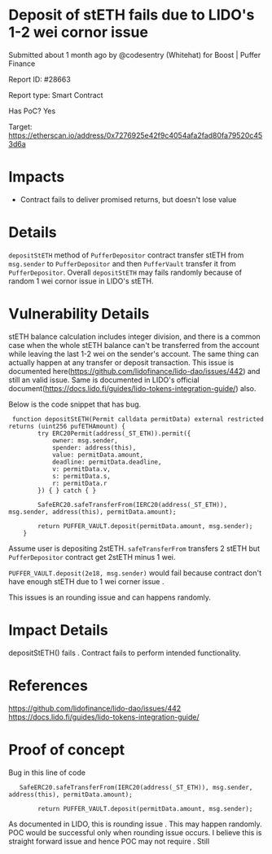 # Deposit of stETH fails due to LIDO's 1-2 wei cornor issue

Submitted about 1 month ago by @codesentry (Whitehat) for Boost | Puffer Finance

Report ID: #28663

Report type: Smart Contract

Has PoC? Yes

Target: https://etherscan.io/address/0x7276925e42f9c4054afa2fad80fa79520c453d6a

# Impacts
- Contract fails to deliver promised returns, but doesn't lose value

# Details

`depositStETH` method of `PufferDepositor` contract transfer stETH from `msg.sender` to `PufferDepositor` and then `PufferVault` transfer it from `PufferDepositor`. Overall `depositStETH` may fails randomly because of random 1 wei cornor issue in LIDO's stETH.

# Vulnerability Details
stETH balance calculation includes integer division, and there is a common case when the whole stETH balance can't be transferred from the account while leaving the last 1-2 wei on the sender's account. The same thing can actually happen at any transfer or deposit transaction. This issue is documented here(https://github.com/lidofinance/lido-dao/issues/442) and still an valid issue. Same is documented in LIDO's official document(https://docs.lido.fi/guides/lido-tokens-integration-guide/) also.

Below is the code snippet that has bug.

```
 function depositStETH(Permit calldata permitData) external restricted returns (uint256 pufETHAmount) {
        try ERC20Permit(address(_ST_ETH)).permit({
            owner: msg.sender,
            spender: address(this),
            value: permitData.amount,
            deadline: permitData.deadline,
            v: permitData.v,
            s: permitData.s,
            r: permitData.r
        }) { } catch { }

        SafeERC20.safeTransferFrom(IERC20(address(_ST_ETH)), msg.sender, address(this), permitData.amount);

        return PUFFER_VAULT.deposit(permitData.amount, msg.sender);
    }
```

Assume user is depositing 2stETH. `safeTransferFrom` transfers 2 stETH but `PufferDepositor` contract get 2stETH minus 1 wei.

`PUFFER_VAULT.deposit(2e18, msg.sender)` would fail because contract don't have enough stETH due to 1 wei corner issue .

This issues is an rounding issue and can happens randomly.

# Impact Details
depositStETH() fails . Contract fails to perform intended functionality.

# References
https://github.com/lidofinance/lido-dao/issues/442 https://docs.lido.fi/guides/lido-tokens-integration-guide/

# Proof of concept
Bug in this line of code

```
   SafeERC20.safeTransferFrom(IERC20(address(_ST_ETH)), msg.sender, address(this), permitData.amount);

        return PUFFER_VAULT.deposit(permitData.amount, msg.sender);
```

As documented in LIDO, this is rounding issue . This may happen randomly. POC would be successful only when rounding issue occurs. I believe this is straight forward issue and hence POC may not require . Still
